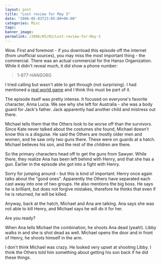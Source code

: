 ```yaml
---
layout: post
title: "Lost review for May 3"
date: "2006-05-03T23:05:00+06:00"
categories: Misc 
tags: 
banner_image: 
permalink: /2006/05/03/Lost-review-for-May-3
---
```


Wow. First and foremost - if you download this episode off the internet (from unofficial sources), you may miss the most important thing - the commercial. There was an actual commercial for the Hanso Organization. While it didn't reveal much, it did show a phone number:

<blockquote>
1-877-HANSORG
</blockquote>

I tried calling but wasn't able to get through (not surprising). I had mentioned a <a href="http://ray.camdenfamily.com/index.cfm/2006/4/24/ABC-launching-web-based-game-on-Lost-AKA-as-Crack-for-Geeks">real world game</a> and I think this must be part of it.

The episode itself was pretty intense. It focused on everyone's favorite character, Anna Lucia. We see why she left for Australia - she was a body guard for Jack's father. Jack apparently had another child and mistress out there. 

Michael tells them that the Others look to be worse off than the survivors. Since Kate never talked about the costumes she found, Michael doesn't know this is a disguise. He said the Others are mostly older men and women, and he saw only two guns there. These were on guards at a hatch. Michael believes his son, and the rest of the children are there.

So the primary characters head off to get the guns from Sawyer. While there, they realize Ana has been left behind with Henry, and that she has a gun. Earlier in the episode she got into a fight with Henry.

Sorry for jumping around - but this is kind of important. Henry once again talks about the "good ones". Apparently the Others have separated each cast away into one of two groups. He also mentions the big boss. He says he is brilliant, but does not forgive mistakes, therefore he thinks that even if he is returned, he will be killed.

Anyway, back at the hatch, Michael and Ana are talking. Ana says she was not able to kill Henry, and Michael says he will do it for her.

Are you ready?

When Ana tells Michael the combination, he shoots Ana dead (yeah!). Libby walks in and she is shot dead as well. Michael opens the door and in front of Henry, he shoots himself in the arm.

I don't think Michael was crazy. He looked very upset at shooting Libby. I think the Others told him something about getting his son back if he did these things.
